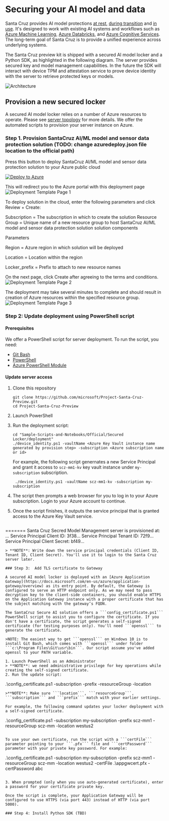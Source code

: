 # Securing your AI model and data

Santa Cruz provides AI model protections [at rest](protection-at-rest.md), [during transition](protection-in-transition.md) and [in use](protection-in-use.md). It's designed to work with existing AI systems and workflows such as [Azure Machine Learning]( https://azure.microsoft.com/en-us/services/machine-learning/), [Azure Databricks]( https://azure.microsoft.com/en-us/services/databricks/), and [Azure Cognitive Services]( https://azure.microsoft.com/en-us/services/cognitive-services/). The long-term goal of Santa Cruz is to provide a unified experience across underlying systems. 

The Santa Cruz preview kit is shipped with a secured AI model locker and a Python SDK, as highlighted in the following diagram. The server provides secured key and model management capabilities. In the future the SDK will interact with device TPM and attestation service to prove device identity with the server to retrieve protected keys or models.

![Architecture](./imgs/architecture.png)


## Provision a new secured locker
A secured AI model locker relies on a number of Azure resources to operate. Please see [server topology](server-topology.md) for more details. We offer the automated scripts to provision your server instance on Azure.  

### Step 1. Provision SantaCruz AI/ML model and sensor data protection solution (TODO: change azuredeploy.json file location to the official path)
Press this button to deploy SantaCruz AI/ML model and sensor data protection solution to your Azure public cloud 

[![Deploy to Azure](https://aka.ms/deploytoazurebutton)](https://portal.azure.com/#create/Microsoft.Template/uri/https%3A%2F%2Fraw.githubusercontent.com%2FJiaBaoxi%2FPublicShare%2Fmaster%2Fazuredeploy.json)

This will redirect you to the Azure portal with this deployment page
![Deployment Template Page 1](./imgs/sczmm-deploy-template1.PNG)

To deploy solution in the cloud, enter the following parameters and click Review + Create:

Subscription = The subscription in which to create the solution
Resource Group = Unique name of a new resource group to host SantaCruz AI/ML model and sensor data protection solution solution components

Parameters

Region = Azure region in which solution will be deployed

Location = Location within the region 

Locker_prefix = Prefix to attach to new resource names

On the next page, click Create after agreeing to the terms and conditions.
![Deployment Template Page 2](./imgs/sczmm-deploy-template2.PNG)

The deployment may take several minutes to complete and should result in creation of Azure resources within the specified resource group.
![Deployment Template Page 3](./imgs/sczmm-deploy-template3.PNG)

### Step 2: Update deployment using PowerShell script

#### Prerequisites

We offer a PowerShell script for server deployment. To run the script, you need:

* [Git Bash](https://git-scm.com/downloads)
* [PowerShell](https://docs.microsoft.com/en-us/powershell/scripting/install/installing-powershell?view=powershell-7)
* [Azure PowerShell Module](https://docs.microsoft.com/en-us/powershell/azure/install-az-ps?view=azps-4.6.1)

#### Update server access

1. Clone this repository
   ```
   git clone https://github.com/microsoft/Project-Santa-Cruz-Preview.git
   cd Project-Santa-Cruz-Preview
   ```
2. Launch PowerShell
3. Run the deployment script:
   ```
   cd "Sample-Scripts-and-Notebooks/Official/Secured Locker/deployment"
   ./device_identity.ps1 -vaultName <Azure Key Vault instance name generated by provision step> -subscription <Azure subscription name or id>
   ```
   For example, the following script genernates a new Service Principal and grant it access to  ```scz-mm1-kv``` key vault instance under ```my-subscription``` subscription.

   ```
    ./device_identity.ps1 -vaultName scz-mm1-kv -subscription my-subscription
    ```
4. The script then prompts a web browser for you to log in to your Azure subscription. Login to your Azure account to continue.
5. Once the script finishes, it outputs the service principal that is granted access to the Azure Key Vault service. 

   ```
=======
   Santa Cruz Secred Model Management server is provisioned at:  ...
   Service Principal Client ID:     3f38...
   Service Principal Tenant ID:     72f9...
   Service Principal Client Secret: bf49...
   ```
   > **NOTE**: Write down the service principal credentials (Client ID, Tenant ID, Client Secret). You'll use it to login to the Santa Cruz server later.

### Step 3:  Add TLS certificate to Gateway

A secured AI model locker is deployed with an [Azure Application Gateway](https://docs.microsoft.com/en-us/azure/application-gateway/overview) as its entry point. By default, the Gateway is configured to serve an HTTP endpoint only. As we may need to pass decryption key to the client-side containers, you should enable HTTPS on the Application Gateway instance with a proper certificate that has the subject matching with the gateway’s FQDN.

The SantaCruz Secure AI solution offers a ```config_certificate.ps1``` PowerShell script to assist you to configure the certificate. If you don't have a certificate, the script generates a self-signed certificate (for testing purposes only). You'll need ```openssl``` to generate the certificate.

>NOTE: The easiest way to get ```openssl``` on Windows 10 is to install Git Bash, which comes with ```openssl``` under folder ```c:\Program Files\Git\usr\bin```. Our script assume you've added openssl to your PATH variable.

1. Launch PowerShell as an Administrator
   > **NOTE**: we need administrative privilege for key operations while creating the self-signed certificate.
2. Run the update script:
   ```
   .\config_certificate.ps1 -subscription <Azure subscription name or id> -prefix <resource prefix used in provision step> -resourceGroup <resource group of your deployment> -location <location of your deployment>
   ```
   >**NOTE**: Make sure ```location```, ```resourceGroup```, ```subscription``` and ```prefix``` match with your earlier settings.

   For example, the following command updates your locker deployment with a self-signed certificate.
   ```
   .\config_certificate.ps1 -subscription my-subscription -prefix scz-mm1  -resourceGroup scz-mm -location westus2
   ```

   To use your own certificate, run the script with a ```certFile``` parameter pointing to your ```.pfx``` file and ```certPassword``` parameter with your private key password. For example:

   ```
   .\config_certificate.ps1 -subscription my-subscription -prefix scz-mm1  -resourceGroup scz-mm  -location westus2 -certFile .\appgwcert.pfx -certPassword abc
   ```

3. When prompted (only when you use auto-generated certificate), enter a password for your certificate private key.

Once the script is complete, your Application Gateway will be configured to use HTTPS (via port 443) instead of HTTP (via port 5000).

### Step 4: Install Python SDK (TBD)

